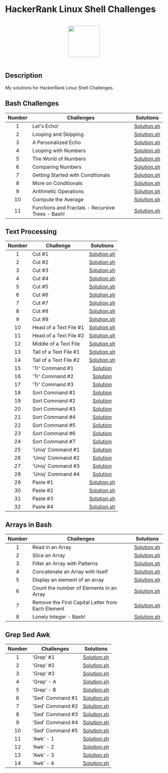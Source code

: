 # HackerRank Linux Shell Challenges

<p align="center">  
	<br>
	<a href="https://www.hackerrank.com/kursadkalenderb1">
        <img height=100 src="https://hrcdn.net/community-frontend/assets/brand/logo-new-white-green-a5cb16e0ae.svg"> 
    	</a>
	<br>
	<br>
</p>

## Description
My solutions for HackerRank Linux Shell Challenges.

## Bash Challenges

| Number | Challenges | Solutions |
|:------:|------------|:---------:|
| 1 |Let's Echo! | [Solution.sh](Challenges/Bash/Let's%20Echo.sh)
| 2 |Looping and Skipping | [Solution.sh](Challenges/Bash/Looping%20and%20Skipping.sh)
| 3 |A Personalized Echo | [Solution.sh](Challenges/Bash/A%20Personalized%20Echo.sh)
| 4 |Looping with Numbers | [Solution.sh](Challenges/Bash/Looping%20with%20Numbers.sh)
| 5 |The World of Numbers | [Solution.sh](Challenges/Bash/The%20World%20of%20Numbers.sh)
| 6 |Comparing Numbers | [Solution.sh](Challenges/Bash/Comparing%20Numbers.sh)
| 7 |Getting Started with Conditionals | [Solution.sh](Challenges/Bash/Getting%20Started%20with%20Conditionals.sh)
| 8 |More on Conditionals | [Solution.sh](Challenges/Bash/More%20on%20Conditionals.sh)
| 9 |Arithmetic Operations | [Solution.sh](Challenges/Bash/Arithmetic%20Operations.sh)
| 10 |Compute the Average | [Solution.sh](Challenges/Bash/Compute%20the%20Average.sh)
| 11 |Functions and Fractals - Recursive Trees - Bash! | [Solution.sh](Challenges/Bash/Functions%20and%20Fractals%20-%20Recursive%20Trees%20-%20Bash!.sh)

## Text Processing

| Number | Challenge | Solutions |
|:------:|-----------|:---------:|
| 1 |Cut #1| [Solution.sh](Challenges/Text%20Processing/Cut%20%231.sh) |
| 2 |Cut #2| [Solution.sh](Challenges/Text%20Processing/Cut%20%232.sh) |
| 3 |Cut #3| [Solution.sh](Challenges/Text%20Processing/Cut%20%233.sh) |
| 4 |Cut #4| [Solution.sh](Challenges/Text%20Processing/Cut%20%234.sh) |
| 5 |Cut #5| [Solution.sh](Challenges/Text%20Processing/Cut%20%235.sh) |
| 6 |Cut #6| [Solution.sh](Challenges/Text%20Processing/Cut%20%236.sh) |
| 7 |Cut #7| [Solution.sh](Challenges/Text%20Processing/Cut%20%237.sh) |
| 8 |Cut #8| [Solution.sh](Challenges/Text%20Processing/Cut%20%238.sh) |
| 9 |Cut #9| [Solution.sh](Challenges/Text%20Processing/Cut%20%239.sh) |
| 10 |Head of a Text File #1| [Solution.sh](Challenges/Text%20Processing/Head%20of%20a%20Text%20File%20%231.sh) |
| 11 |Head of a Text File #2| [Solution.sh](Challenges/Text%20Processing/Head%20of%20a%20Text%20File%20%232.sh) |
| 12 |Middle of a Text File| [Solution.sh](Challenges/Text%20Processing/Middle%20of%20a%20Text%20File.sh) |
| 13 |Tail of a Text File #1| [Solution.sh](Challenges/Text%20Processing/Tail%20of%20a%20Text%20File%20%231.sh) |
| 14 |Tail of a Text File #2| [Solution.sh](Challenges/Text%20Processing/Tail%20of%20a%20Text%20File%20%232.sh) |
| 15 |'Tr' Command #1 | [Solution](Challenges/Text%20Processing/'Tr'%20Command%20%231.sh) |
| 16 |'Tr' Command #2 | [Solution](Challenges/Text%20Processing/'Tr'%20Command%20%232.sh) |
| 17 |'Tr' Command #3 | [Solution](Challenges/Text%20Processing/'Tr'%20Command%20%233.sh) |
| 18 |Sort Command #1 | [Solution](Challenges/Text%20Processing/Sort%20Command%20%231.sh) |
| 19 |Sort Command #2 | [Solution](Challenges/Text%20Processing/Sort%20Command%20%232.sh) |
| 20 |Sort Command #3 | [Solution](Challenges/Text%20Processing/Sort%20Command%20%233.sh) |
| 21 |Sort Command #4 | [Solution](Challenges/Text%20Processing/Sort%20Command%20%234.sh) |
| 22 |Sort Command #5 | [Solution](Challenges/Text%20Processing/Sort%20Command%20%235.sh) |
| 23 |Sort Command #6 | [Solution](Challenges/Text%20Processing/Sort%20Command%20%236.sh) |
| 24 |Sort Command #7 | [Solution](Challenges/Text%20Processing/Sort%20Command%20%237.sh) |
| 25 |'Uniq' Command #1 | [Solution](Challenges/Text%20Processing/'Uniq'%20Command%20%231.sh) |
| 26 |'Uniq' Command #2 | [Solution](Challenges/Text%20Processing/'Uniq'%20Command%20%232.sh) |
| 27 |'Uniq' Command #3 | [Solution](Challenges/Text%20Processing/'Uniq'%20Command%20%233.sh) |
| 28 |'Uniq' Command #4 | [Solution](Challenges/Text%20Processing/'Uniq'%20Command%20%234.sh) |
| 29 |Paste #1| [Solution.sh](Challenges/Text%20Processing/Paste%20%231.sh) |
| 30 |Paste #2| [Solution.sh](Challenges/Text%20Processing/Paste%20%232.sh) |
| 31 |Paste #3| [Solution.sh](Challenges/Text%20Processing/Paste%20%233.sh) |
| 32 |Paste #4| [Solution.sh](Challenges/Text%20Processing/Paste%20%234.sh) |

## Arrays in Bash

| Number | Challenges | Solutions |
|:------:|------------|:---------:|
| 1 |Read in an Array | [Solution.sh](Challenges/Arrays%20in%20Bash/Read%20in%20an%20Array.sh)
| 2 |Slice an Array | [Solution.sh](Challenges/Arrays%20in%20Bash/Slice%20an%20Array.sh)
| 3 |Filter an Array with Patterns | [Solution.sh](Challenges/Arrays%20in%20Bash/Filter%20an%20Array%20with%20Patterns.sh)
| 4 |Concatenate an Array with itself | [Solution.sh](Challenges/Arrays%20in%20Bash/Concatenate%20an%20array%20with%20itself.sh)
| 5 |Display an element of an array | [Solution.sh](Challenges/Arrays%20in%20Bash/Display%20an%20element%20of%20an%20array.sh)
| 6 |Count the number of Elements in an Array | [Solution.sh](Challenges/Arrays%20in%20Bash/Count%20the%20number%20of%20Elements%20in%20an%20Array.sh)
| 7 |Remove the First Capital Letter from Each Element | [Solution.sh](Challenges/Arrays%20in%20Bash/Remove%20the%20First%20Capital%20Letter%20from%20Each%20Element.sh)
| 8 |Lonely Integer - Bash! | [Solution.sh](Challenges/Arrays%20in%20Bash/Lonely%20Integer%20-%20Bash!.sh)

## Grep Sed Awk

| Number | Challenges | Solutions |
|:------:|------------|:---------:|
| 1 |'Grep' #1 | [Solution.sh](Challenges/Grep%20Sed%20Awk/'Grep'%20%231.sh)
| 2 |'Grep' #2 | [Solution.sh](Challenges/Grep%20Sed%20Awk/'Grep'%20%232.sh)
| 3 |'Grep' #3 | [Solution.sh](Challenges/Grep%20Sed%20Awk/'Grep'%20%233.sh)
| 4 |'Grep' - A | [Solution.sh](Challenges/Grep%20Sed%20Awk/'Grep'%20-%20A.sh)
| 5 |'Grep' - B | [Solution.sh](Challenges/Grep%20Sed%20Awk/'Grep'%20-%20B.sh)
| 6 |'Sed' Command #1 | [Solution.sh](Challenges/Grep%20Sed%20Awk/'Sed'%20Command%20%231.sh)
| 7 |'Sed' Command #2 | [Solution.sh](Challenges/Grep%20Sed%20Awk/'Sed'%20Command%20%232.sh)
| 8 |'Sed' Command #3 | [Solution.sh](Challenges/Grep%20Sed%20Awk/'Sed'%20Command%20%233.sh)
| 9 |'Sed' Command #4 | [Solution.sh](Challenges/Grep%20Sed%20Awk/'Sed'%20Command%20%234.sh)
| 10 |'Sed' Command #5 | [Solution.sh](Challenges/Grep%20Sed%20Awk/'Sed'%20Command%20%235.sh)
| 11 |'Awk' - 1 | [Solution.sh](Challenges/Grep%20Sed%20Awk/'Awk'%20-1.sh)
| 12 |'Awk' - 2 | [Solution.sh](Challenges/Grep%20Sed%20Awk/'Awk'%20-2.sh)
| 13 |'Awk' - 3 | [Solution.sh](Challenges/Grep%20Sed%20Awk/'Awk'%20-3.sh)
| 14 |'Awk' - 4 | [Solution.sh](Challenges/Grep%20Sed%20Awk/'Awk'%20-4.sh)
